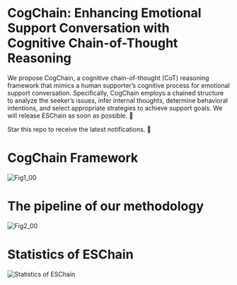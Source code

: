 # CogChain: Enhancing Emotional Support Conversation with Cognitive Chain-of-Thought Reasoning
We propose CogChain, a cognitive chain-of-thought (CoT) reasoning framework that mimics a human supporter’s cognitive process for emotional support conversation. Specifically, CogChain employs a chained structure to analyze the seeker’s issues, infer internal thoughts, determine behavioral intentions, and select appropriate strategies to achieve support goals.
We will release ESChain as soon as possible. 💪

Star this repo to receive the latest notifications. 🙌

# CogChain Framework
![Fig1_00](https://github.com/user-attachments/assets/f4dcc7cf-ea4c-4617-bce5-2c93b62a6fb7)
# The pipeline of our methodology
![Fig2_00](https://github.com/user-attachments/assets/43168d3f-2ea3-4e72-8537-f07c479430a9)
# Statistics of ESChain
![Statistics of ESChain](https://github.com/user-attachments/assets/e2834a9c-e401-44d6-9783-a45ab91a9ef7)
